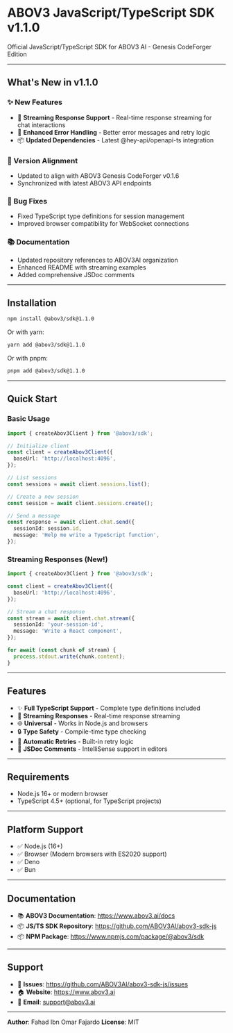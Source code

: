 # ABOV3 JavaScript/TypeScript SDK v1.1.0

Official JavaScript/TypeScript SDK for ABOV3 AI - Genesis CodeForger Edition

---

## What's New in v1.1.0

### ✨ New Features
- 🌊 **Streaming Response Support** - Real-time response streaming for chat interactions
- 🔄 **Enhanced Error Handling** - Better error messages and retry logic
- 📦 **Updated Dependencies** - Latest @hey-api/openapi-ts integration

### 🔄 Version Alignment
- Updated to align with ABOV3 Genesis CodeForger v0.1.6
- Synchronized with latest ABOV3 API endpoints

### 🐛 Bug Fixes
- Fixed TypeScript type definitions for session management
- Improved browser compatibility for WebSocket connections

### 📚 Documentation
- Updated repository references to ABOV3AI organization
- Enhanced README with streaming examples
- Added comprehensive JSDoc comments

---

## Installation

```bash
npm install @abov3/sdk@1.1.0
```

Or with yarn:

```bash
yarn add @abov3/sdk@1.1.0
```

Or with pnpm:

```bash
pnpm add @abov3/sdk@1.1.0
```

---

## Quick Start

### Basic Usage

```typescript
import { createAbov3Client } from '@abov3/sdk';

// Initialize client
const client = createAbov3Client({
  baseUrl: 'http://localhost:4096',
});

// List sessions
const sessions = await client.sessions.list();

// Create a new session
const session = await client.sessions.create();

// Send a message
const response = await client.chat.send({
  sessionId: session.id,
  message: 'Help me write a TypeScript function',
});
```

### Streaming Responses (New!)

```typescript
import { createAbov3Client } from '@abov3/sdk';

const client = createAbov3Client({
  baseUrl: 'http://localhost:4096',
});

// Stream a chat response
const stream = await client.chat.stream({
  sessionId: 'your-session-id',
  message: 'Write a React component',
});

for await (const chunk of stream) {
  process.stdout.write(chunk.content);
}
```

---

## Features

- ✨ **Full TypeScript Support** - Complete type definitions included
- 🌊 **Streaming Responses** - Real-time response streaming
- 🌐 **Universal** - Works in Node.js and browsers
- 🔒 **Type Safety** - Compile-time type checking
- 🔄 **Automatic Retries** - Built-in retry logic
- 📝 **JSDoc Comments** - IntelliSense support in editors

---

## Requirements

- Node.js 16+ or modern browser
- TypeScript 4.5+ (optional, for TypeScript projects)

---

## Platform Support

- ✅ Node.js (16+)
- ✅ Browser (Modern browsers with ES2020 support)
- ✅ Deno
- ✅ Bun

---

## Documentation

- 📚 **ABOV3 Documentation**: https://www.abov3.ai/docs
- 📦 **JS/TS SDK Repository**: https://github.com/ABOV3AI/abov3-sdk-js
- 📦 **NPM Package**: https://www.npmjs.com/package/@abov3/sdk

---

## Support

- 💬 **Issues**: https://github.com/ABOV3AI/abov3-sdk-js/issues
- 🏠 **Website**: https://www.abov3.ai
- 📧 **Email**: support@abov3.ai

---

**Author**: Fahad Ibn Omar Fajardo
**License**: MIT